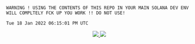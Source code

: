 ```
WARNING ! USING THE CONTENTS OF THIS REPO IN YOUR MAIN SOLANA DEV ENV WILL COMPLTELY FCK UP YOU WORK !! DO NOT USE!
```
`Tue 18 Jan 2022 06:15:01 PM UTC`

<p align="center"><a href="https://bit.ly/morektz" target="_blank">
    <img src="https://hits.seeyoufarm.com/api/count/incr/badge.svg?url=https%3A%2F%2Fgithub.com%2Fmorektz%2FSolanaLearningMindMaps&count_bg=%23641E16&title_bg=%23000000&icon=reasonstudios.svg&icon_color=%23E7E7E7&title=hits&edge_flat=false"/>
    <img src="https://media.giphy.com/media/AKaEfzaLlr0yI/giphy-downsized.gif ">
</p>